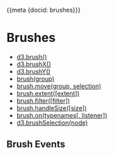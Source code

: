 {{meta {docid: brushes}}}

<style>

</style>

<script src="https://d3js.org/d3.v5.min.js"></script>

# Brushes

+ [d3.brush()](https://github.com/d3/d3-brush#brush)
+ [d3.brushX()](https://github.com/d3/d3-brush#brushX)
+ [d3.brushY()](https://github.com/d3/d3-brush#brushY)
+ [brush(group)](https://github.com/d3/d3-brush#_brush)
+ [brush.move(group, selection)](https://github.com/d3/d3-brush#brush_move)
+ [brush.extent([extent])](https://github.com/d3/d3-brush#brush_extent)
+ [brush.filter([filter])](https://github.com/d3/d3-brush#brush_filter)
+ [brush.handleSize([size])](https://github.com/d3/d3-brush#brush_handleSize)
+ [brush.on(typenames[, listener])](https://github.com/d3/d3-brush#brush_on)
+ [d3.brushSelection(node)](https://github.com/d3/d3-brush#brushSelection)

## Brush Events